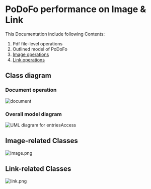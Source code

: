 PoDoFo performance on Image & Link
==================================

This Documentation include following Contents:
1. Pdf file-level operations
2. Outlined model of PoDoFo
3. [Image operations](https://github.com/Universefei/podofomemo/blob/master/doc/image.md)
4. [Link operations](https://github.com/Universefei/podofomemo/blob/master/doc/link.md)

## Class diagram

### Document operation
![document](https://raw.github.com/Universefei/podofomemo/master/doc/feifigure/Document.png)

### Overall model diagram
![UML diagram for entriesAccess](https://raw.github.com/Universefei/podofomemo/master/doc/feifigure/EntriesAccess.png)

## Image-related Classes
![image.png](https://raw.github.com/Universefei/podofomemo/master/doc/feifigure/Image.png)

## Link-related Classes
![link.png](https://raw.github.com/Universefei/podofomemo/master/doc/feifigure/Link.png)

